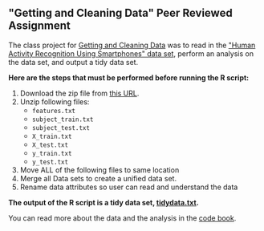 ## "Getting and Cleaning Data" Peer Reviewed Assignment

The class project for [Getting and Cleaning Data](https://www.coursera.org/course/getdata) was to read in the ["Human Activity Recognition Using Smartphones" data set](http://archive.ics.uci.edu/ml/datasets/Human+Activity+Recognition+Using+Smartphones), perform an analysis on the data set, and output a tidy data set.

**Here are the steps that must be performed before running the R script:**

1. Download the zip file from [this URL](https://d396qusza40orc.cloudfront.net/getdata%2Fprojectfiles%2FUCI%20HAR%20Dataset.zip).
2. Unzip following files:
	* `features.txt`
	* `subject_train.txt`
	* `subject_test.txt`
	* `X_train.txt`
	* `X_test.txt`
	* `y_train.txt`
	* `y_test.txt`
3. Move ALL of the following files to same location
4. Merge all Data sets to create a unified data set.
5. Rename data attributes so user can read and understand the data

**The output of the R script is a tidy data set, [tidydata.txt](tidydata.txt).**

You can read more about the data and the analysis in the [code book](CodeBook.md).
